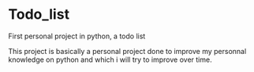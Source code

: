 # Todo_list
First personal project in python, a todo list 

This project is basically a personal project done to improve my personnal knowledge on python and which i will try to improve over time.
